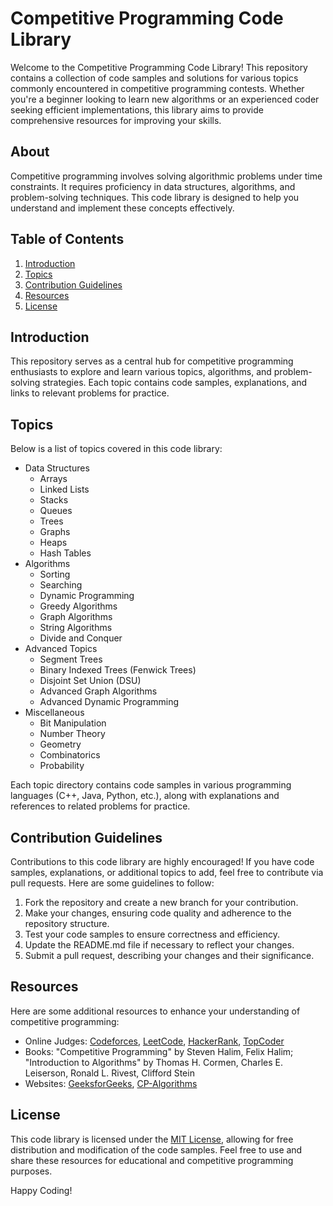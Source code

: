 # Competitive Programming Code Library

Welcome to the Competitive Programming Code Library! This repository contains a collection of code samples and solutions for various topics commonly encountered in competitive programming contests. Whether you're a beginner looking to learn new algorithms or an experienced coder seeking efficient implementations, this library aims to provide comprehensive resources for improving your skills.

## About

Competitive programming involves solving algorithmic problems under time constraints. It requires proficiency in data structures, algorithms, and problem-solving techniques. This code library is designed to help you understand and implement these concepts effectively.

## Table of Contents

1. [Introduction](#introduction)
2. [Topics](#topics)
3. [Contribution Guidelines](#contribution-guidelines)
4. [Resources](#resources)
5. [License](#license)

## Introduction

This repository serves as a central hub for competitive programming enthusiasts to explore and learn various topics, algorithms, and problem-solving strategies. Each topic contains code samples, explanations, and links to relevant problems for practice.

## Topics

Below is a list of topics covered in this code library:

- Data Structures
  - Arrays
  - Linked Lists
  - Stacks
  - Queues
  - Trees
  - Graphs
  - Heaps
  - Hash Tables
- Algorithms
  - Sorting
  - Searching
  - Dynamic Programming
  - Greedy Algorithms
  - Graph Algorithms
  - String Algorithms
  - Divide and Conquer
- Advanced Topics
  - Segment Trees
  - Binary Indexed Trees (Fenwick Trees)
  - Disjoint Set Union (DSU)
  - Advanced Graph Algorithms
  - Advanced Dynamic Programming
- Miscellaneous
  - Bit Manipulation
  - Number Theory
  - Geometry
  - Combinatorics
  - Probability

Each topic directory contains code samples in various programming languages (C++, Java, Python, etc.), along with explanations and references to related problems for practice.

## Contribution Guidelines

Contributions to this code library are highly encouraged! If you have code samples, explanations, or additional topics to add, feel free to contribute via pull requests. Here are some guidelines to follow:

1. Fork the repository and create a new branch for your contribution.
2. Make your changes, ensuring code quality and adherence to the repository structure.
3. Test your code samples to ensure correctness and efficiency.
4. Update the README.md file if necessary to reflect your changes.
5. Submit a pull request, describing your changes and their significance.

## Resources

Here are some additional resources to enhance your understanding of competitive programming:

- Online Judges: [Codeforces](https://codeforces.com/), [LeetCode](https://leetcode.com/), [HackerRank](https://www.hackerrank.com/), [TopCoder](https://www.topcoder.com/)
- Books: "Competitive Programming" by Steven Halim, Felix Halim; "Introduction to Algorithms" by Thomas H. Cormen, Charles E. Leiserson, Ronald L. Rivest, Clifford Stein
- Websites: [GeeksforGeeks](https://www.geeksforgeeks.org/), [CP-Algorithms](https://cp-algorithms.com/)

## License

This code library is licensed under the [MIT License](LICENSE), allowing for free distribution and modification of the code samples. Feel free to use and share these resources for educational and competitive programming purposes.

Happy Coding!
